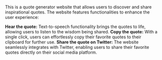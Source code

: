 This is a quote generator website that allows users to discover and share inspirational quotes. The website features functionalities to  enhance the user experience:

**Hear the quote:**  Text-to-speech functionality brings the quotes to life, allowing users to listen to the wisdom being shared.
**Copy the quote:**  With a single click, users can effortlessly copy their favorite quotes to their clipboard for further use.
**Share the quote on Twitter:**  The website seamlessly integrates with Twitter, enabling users to share their favorite quotes directly on their social media platform.  
